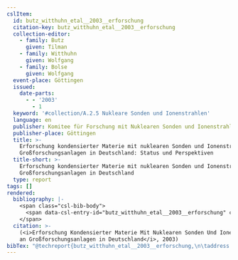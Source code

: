 ```yaml
---
cslItem:
  id: butz_witthuhn_etal__2003__erforschung
  citation-key: butz_witthuhn_etal__2003__erforschung
  collection-editor:
    - family: Butz
      given: Tilman
    - family: Witthuhn
      given: Wolfgang
    - family: Bolse
      given: Wolfgang
  event-place: Göttingen
  issued:
    date-parts:
      - - '2003'
        - 1
  keyword: '#collection/A.2.5 Nukleare Sonden und Ionenstrahlen'
  language: en
  publisher: Komitee für Forschung mit Nuklearen Sonden und Ionenstrahlen
  publisher-place: Göttingen
  title: >-
    Erforschung kondensierter Materie mit nuklearen Sonden und Ionenstrahlen an
    Großforschungsanlagen in Deutschland: Status und Perspektiven
  title-short: >-
    Erforschung kondensierter Materie mit nuklearen Sonden und Ionenstrahlen an
    Großforschungsanlagen in Deutschland
  type: report
tags: []
rendered:
  bibliography: |-
    <span class="csl-bib-body">
      <span data-csl-entry-id="butz_witthuhn_etal__2003__erforschung" class="csl-entry">Butz, Witthuhn, W., &#38; Bolse, W. (Hrsg.). <span class='date-bib'>(2003)</span>. <span class='title'><i><b><span style="font-style:normal;">Erforschung kondensierter Materie mit nuklearen Sonden und Ionenstrahlen an Großforschungsanlagen in Deutschland: Status und Perspektiven</span></b></i></span>. Komitee für Forschung mit Nuklearen Sonden und Ionenstrahlen.</span>
    </span>
  citation: >-
    (<i>Erforschung Kondensierter Materie Mit Nuklearen Sonden Und Ionenstrahlen
    an Großforschungsanlagen in Deutschland</i>, 2003)
bibTex: "@techreport{butz_witthuhn_etal__2003__erforschung,\n\taddress = {G{\\\" o}ttingen},\n\tyear = {2003},\n\tmonth = {1},\n\tinstitution = {Komitee f{\\\" u}r Forschung mit Nuklearen Sonden und Ionenstrahlen},\n\ttitle = {Erforschung kondensierter {Materie} mit nuklearen {Sonden} und {Ionenstrahlen} an {Gro}\\ss{}forschungsanlagen in {Deutschland}: Status und {Perspektiven}},\n}\n\n"
---
```

